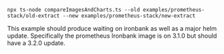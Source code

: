 ```console
npx ts-node compareImagesAndCharts.ts --old examples/prometheus-stack/old-extract --new examples/prometheus-stack/new-extract
```

This example should produce waiting on ironbank as well as a major helm update. Specifically the prometheus Ironbank image is on 3.1.0 but should have  a 3.2.0 update.
